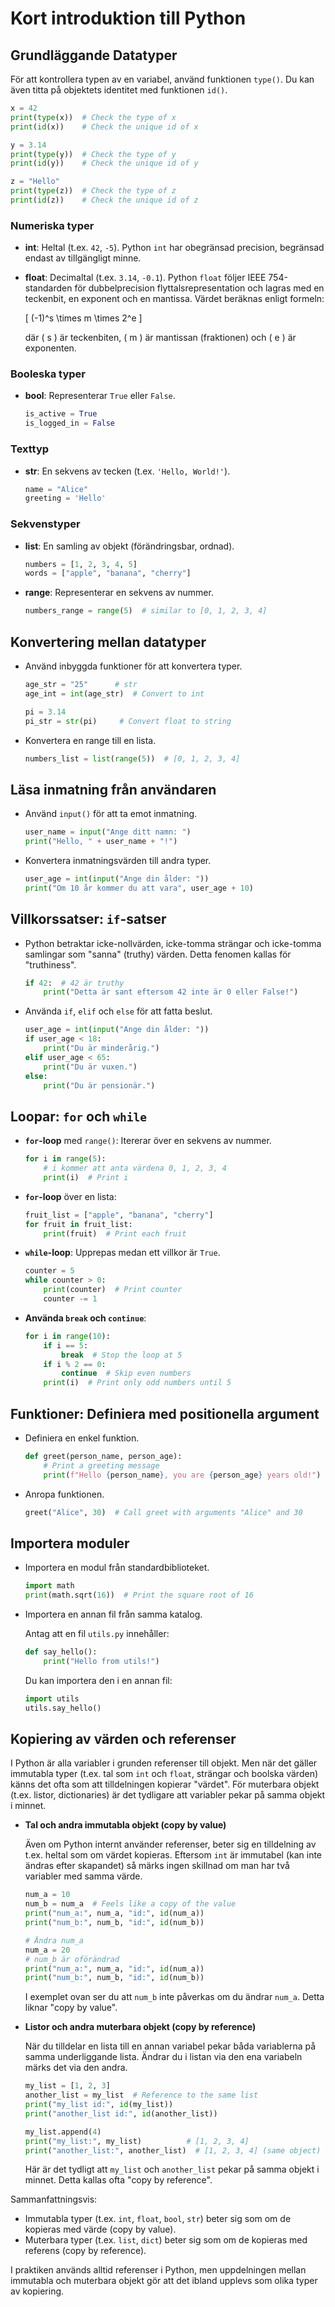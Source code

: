 # Kort introduktion till Python

## Grundläggande Datatyper

För att kontrollera typen av en variabel, använd funktionen `type()`. Du kan även titta på objektets identitet med funktionen `id()`.

```python
x = 42
print(type(x))  # Check the type of x
print(id(x))    # Check the unique id of x

y = 3.14
print(type(y))  # Check the type of y
print(id(y))    # Check the unique id of y

z = "Hello"
print(type(z))  # Check the type of z
print(id(z))    # Check the unique id of z
```

### Numeriska typer

- **int**: Heltal (t.ex. `42`, `-5`). Python `int` har obegränsad precision, begränsad endast av tillgängligt minne.
- **float**: Decimaltal (t.ex. `3.14`, `-0.1`). Python `float` följer IEEE 754-standarden för dubbelprecision flyttalsrepresentation och lagras med en teckenbit, en exponent och en mantissa. Värdet beräknas enligt formeln:

  \[ (-1)^s \times m \times 2^e \]

  där \( s \) är teckenbiten, \( m \) är mantissan (fraktionen) och \( e \) är exponenten.

### Booleska typer

- **bool**: Representerar `True` eller `False`.

  ```python
  is_active = True
  is_logged_in = False
  ```

### Texttyp

- **str**: En sekvens av tecken (t.ex. `'Hello, World!'`).

  ```python
  name = "Alice"
  greeting = 'Hello'
  ```

### Sekvenstyper

- **list**: En samling av objekt (förändringsbar, ordnad).

  ```python
  numbers = [1, 2, 3, 4, 5]
  words = ["apple", "banana", "cherry"]
  ```

- **range**: Representerar en sekvens av nummer.

  ```python
  numbers_range = range(5)  # similar to [0, 1, 2, 3, 4]
  ```

## Konvertering mellan datatyper

- Använd inbyggda funktioner för att konvertera typer.

  ```python
  age_str = "25"      # str
  age_int = int(age_str)  # Convert to int

  pi = 3.14
  pi_str = str(pi)     # Convert float to string
  ```

- Konvertera en range till en lista.

  ```python
  numbers_list = list(range(5))  # [0, 1, 2, 3, 4]
  ```

## Läsa inmatning från användaren

- Använd `input()` för att ta emot inmatning.

  ```python
  user_name = input("Ange ditt namn: ")
  print("Hello, " + user_name + "!")
  ```

- Konvertera inmatningsvärden till andra typer.

  ```python
  user_age = int(input("Ange din ålder: "))
  print("Om 10 år kommer du att vara", user_age + 10)
  ```

## Villkorssatser: `if`-satser

- Python betraktar icke-nollvärden, icke-tomma strängar och icke-tomma samlingar som "sanna" (truthy) värden. Detta fenomen kallas för "truthiness".

  ```python
  if 42:  # 42 är truthy
      print("Detta är sant eftersom 42 inte är 0 eller False!")
  ```

- Använda `if`, `elif` och `else` för att fatta beslut.

  ```python
  user_age = int(input("Ange din ålder: "))
  if user_age < 18:
      print("Du är minderårig.")
  elif user_age < 65:
      print("Du är vuxen.")
  else:
      print("Du är pensionär.")
  ```

## Loopar: `for` och `while`

- **`for`-loop** med `range()`: Itererar över en sekvens av nummer.

  ```python
  for i in range(5):
      # i kommer att anta värdena 0, 1, 2, 3, 4
      print(i)  # Print i
  ```

- **`for`-loop** över en lista:

  ```python
  fruit_list = ["apple", "banana", "cherry"]
  for fruit in fruit_list:
      print(fruit)  # Print each fruit
  ```

- **`while`-loop**: Upprepas medan ett villkor är `True`.

  ```python
  counter = 5
  while counter > 0:
      print(counter)  # Print counter
      counter -= 1
  ```

- **Använda `break` och `continue`**:

  ```python
  for i in range(10):
      if i == 5:
          break  # Stop the loop at 5
      if i % 2 == 0:
          continue  # Skip even numbers
      print(i)  # Print only odd numbers until 5
  ```

## Funktioner: Definiera med positionella argument

- Definiera en enkel funktion.

  ```python
  def greet(person_name, person_age):
      # Print a greeting message
      print(f"Hello {person_name}, you are {person_age} years old!")
  ```

- Anropa funktionen.

  ```python
  greet("Alice", 30)  # Call greet with arguments "Alice" and 30
  ```

## Importera moduler

- Importera en modul från standardbiblioteket.

  ```python
  import math
  print(math.sqrt(16))  # Print the square root of 16
  ```

- Importera en annan fil från samma katalog.

  Antag att en fil `utils.py` innehåller:

  ```python
  def say_hello():
      print("Hello from utils!")
  ```

  Du kan importera den i en annan fil:

  ```python
  import utils
  utils.say_hello()
  ```

## Kopiering av värden och referenser

I Python är alla variabler i grunden referenser till objekt. Men när det gäller immutabla typer (t.ex. tal som `int` och `float`, strängar och boolska värden) känns det ofta som att tilldelningen kopierar "värdet". För muterbara objekt (t.ex. listor, dictionaries) är det tydligare att variabler pekar på samma objekt i minnet.

- **Tal och andra immutabla objekt (copy by value)**

  Även om Python internt använder referenser, beter sig en tilldelning av t.ex. heltal som om värdet kopieras. Eftersom `int` är immutabel (kan inte ändras efter skapandet) så märks ingen skillnad om man har två variabler med samma värde.

  ```python
  num_a = 10
  num_b = num_a  # Feels like a copy of the value
  print("num_a:", num_a, "id:", id(num_a))
  print("num_b:", num_b, "id:", id(num_b))

  # Ändra num_a
  num_a = 20
  # num_b är oförändrad
  print("num_a:", num_a, "id:", id(num_a))
  print("num_b:", num_b, "id:", id(num_b))
  ```

  I exemplet ovan ser du att `num_b` inte påverkas om du ändrar `num_a`. Detta liknar "copy by value".

- **Listor och andra muterbara objekt (copy by reference)**

  När du tilldelar en lista till en annan variabel pekar båda variablerna på samma underliggande lista. Ändrar du i listan via den ena variabeln märks det via den andra.

  ```python
  my_list = [1, 2, 3]
  another_list = my_list  # Reference to the same list
  print("my_list id:", id(my_list))
  print("another_list id:", id(another_list))

  my_list.append(4)
  print("my_list:", my_list)          # [1, 2, 3, 4]
  print("another_list:", another_list)  # [1, 2, 3, 4] (same object)
  ```

  Här är det tydligt att `my_list` och `another_list` pekar på samma objekt i minnet. Detta kallas ofta "copy by reference".

Sammanfattningsvis:

- Immutabla typer (t.ex. `int`, `float`, `bool`, `str`) beter sig som om de kopieras med värde (copy by value).
- Muterbara typer (t.ex. `list`, `dict`) beter sig som om de kopieras med referens (copy by reference).

I praktiken används alltid referenser i Python, men uppdelningen mellan immutabla och muterbara objekt gör att det ibland upplevs som olika typer av kopiering.
